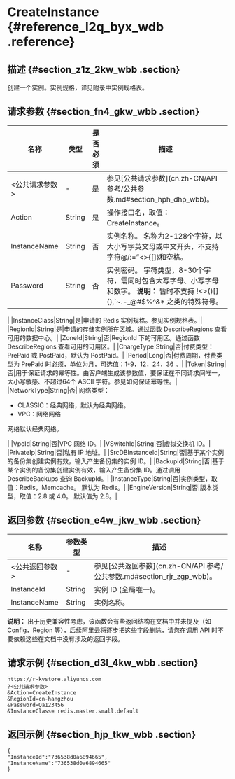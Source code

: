# CreateInstance {#reference_l2q_byx_wdb .reference}

## 描述 {#section_z1z_2kw_wbb .section}

创建一个实例。实例规格，详见附录中实例规格表。

## 请求参数 {#section_fn4_gkw_wbb .section}

|名称|类型|是否必须|描述|
|--|--|----|--|
|<公共请求参数\>|-|是|参见[公共请求参数](cn.zh-CN/API 参考/公共参数.md#section_hph_dhp_wbb)。|
|Action|String|是|操作接口名，取值：CreateInstance。|
|InstanceName|String|否|实例名称。 名称为2-128个字符，以大小写字英文母或中文开头，不支持字符@/:=”<\>\{\[\]\}和空格。|
|Password|String|否|实例密码。 字符类型，8-30个字符，需同时包含大写字母、小写字母和数字。 **说明：** 暂时不支持 !<\>\(\)\[\]\{\},\`~.-\_@\#$%^&\* 之类的特殊符号。

|
|InstanceClass|String|是|申请的 Redis 实例规格。参见实例规格表。|
|RegionId|String|是|申请的存储实例所在区域。通过函数 DescribeRegions 查看可用的数据中心。|
|ZoneId|String|否|RegionId 下的可用区。通过函数 DescribeRegions 查看可用的可用区。|
|ChargeType|String|否|付费类型：PrePaid 或 PostPaid，默认为 PostPaid。|
|Period|Long|否|付费周期，付费类型为 PrePaid 时必须，单位为月，可选值：1-9，12，24，36 。|
|Token|String|否|用于保证请求的幂等性。由客户端生成该参数值，要保证在不同请求间唯一，大小写敏感、不超过64个 ASCII 字符。参见如何保证幂等性。|
|NetworkType|String|否| 网络类型：

 -   CLASSIC：经典网络，默认为经典网络。
-   VPC：网络网络

 网络默认经典网络。

 |
|VpcId|String|否|VPC 网络 ID。|
|VSwitchId|String|否|虚拟交换机 ID。|
|PrivateIp|String|否|私有 IP 地址。|
|SrcDBInstanceId|String|否|基于某个实例的备份集创建实例有效，输入产生备份集的实例 ID。|
|BackupId|String|否|基于某个实例的备份集创建实例有效，输入产生备份集 ID。通过调用 DescribeBackups 查询 BackupId。|
|InstanceType|String|否|实例类型，取值：Redis，Memcache。 默认为 Redis。|
|EngineVersion|String|否|版本类型，取值：2.8 或 4.0。 默认值为 2.8。|

## 返回参数 {#section_e4w_jkw_wbb .section}

|名称|参数类型|描述|
|--|----|--|
|<公共返回参数\>|-|参见[公共返回参数](cn.zh-CN/API 参考/公共参数.md#section_rjr_zgp_wbb)。|
|InstanceId|String|实例 ID \(全局唯一\)。|
|InstanceName|String|实例名称。|

**说明：** 出于历史兼容性考虑，该函数会有些返回结构在文档中并未提及（如 Config，Region 等），后续阿里云将逐步把这些字段删除，请您在调用 API 时不要依赖这些在文档中没有涉及的返回字段。

## 请求示例 {#section_d3l_4kw_wbb .section}

```
https://r-kvstore.aliyuncs.com
?<公共请求参数>
&Action=CreateInstance
&RegionId=cn-hangzhou
&Password=Qa123456
&InstanceClass= redis.master.small.default
```

## 返回示例 {#section_hjp_tkw_wbb .section}

```
{
"InstanceId":"736538d0a6894665",
"InstanceName":"736538d0a6894665"
}
```

